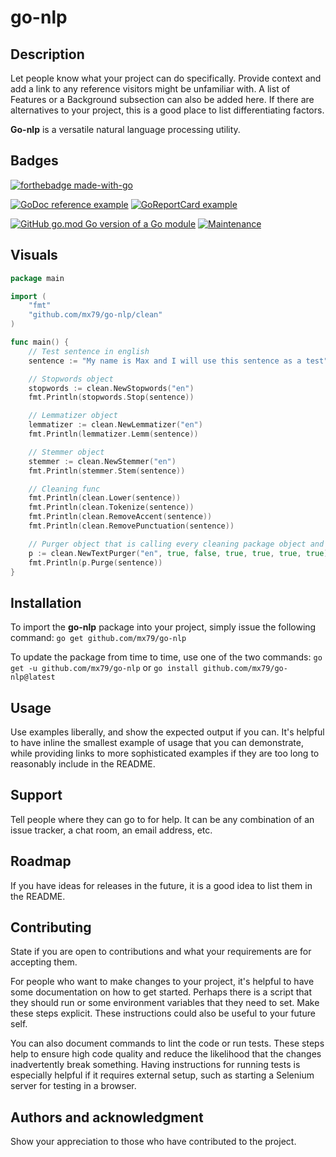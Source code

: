 # go-nlp

## Description

Let people know what your project can do specifically. Provide context and add a link to any reference visitors might be
unfamiliar with. A list of Features or a Background subsection can also be added here. If there are alternatives to your
project, this is a good place to list differentiating factors.

**Go-nlp** is a versatile natural language processing utility.

## Badges

[![forthebadge made-with-go](http://ForTheBadge.com/images/badges/made-with-go.svg)](https://go.dev/)

[![GoDoc reference example](https://img.shields.io/badge/godoc-reference-blue.svg)](https://godoc.org/github.com/mx79/go-nlp)
[![GoReportCard example](https://goreportcard.com/badge/github.com/nanomsg/mangos)](https://goreportcard.com/report/github.com/mx79/go-nlp)

[![GitHub go.mod Go version of a Go module](https://img.shields.io/github/go-mod/go-version/mx79/go-nlp)](https://github.com/mx79/go-nlp)
[![Maintenance](https://img.shields.io/badge/Maintained%3F-yes-green.svg)](https://github.com/mx79/go-nlp/graphs/commit-activity)

## Visuals

```go
package main

import (
	"fmt"
	"github.com/mx79/go-nlp/clean"
)

func main() {
	// Test sentence in english
	sentence := "My name is Max and I will use this sentence as a test"

	// Stopwords object
	stopwords := clean.NewStopwords("en")
	fmt.Println(stopwords.Stop(sentence))

	// Lemmatizer object
	lemmatizer := clean.NewLemmatizer("en")
	fmt.Println(lemmatizer.Lemm(sentence))

	// Stemmer object
	stemmer := clean.NewStemmer("en")
	fmt.Println(stemmer.Stem(sentence))

	// Cleaning func
	fmt.Println(clean.Lower(sentence))
	fmt.Println(clean.Tokenize(sentence))
	fmt.Println(clean.RemoveAccent(sentence))
	fmt.Println(clean.RemovePunctuation(sentence))

	// Purger object that is calling every cleaning package object and func
	p := clean.NewTextPurger("en", true, false, true, true, true, true)
	fmt.Println(p.Purge(sentence))
}
```

## Installation

To import the **go-nlp** package into your project, simply issue the following command: `go get github.com/mx79/go-nlp`

To update the package from time to time, use one of the two commands: `go get -u github.com/mx79/go-nlp`
or `go install github.com/mx79/go-nlp@latest`

## Usage

Use examples liberally, and show the expected output if you can. It's helpful to have inline the smallest example of
usage that you can demonstrate, while providing links to more sophisticated examples if they are too long to reasonably
include in the README.

## Support

Tell people where they can go to for help. It can be any combination of an issue tracker, a chat room, an email address,
etc.

## Roadmap

If you have ideas for releases in the future, it is a good idea to list them in the README.

## Contributing

State if you are open to contributions and what your requirements are for accepting them.

For people who want to make changes to your project, it's helpful to have some documentation on how to get started.
Perhaps there is a script that they should run or some environment variables that they need to set. Make these steps
explicit. These instructions could also be useful to your future self.

You can also document commands to lint the code or run tests. These steps help to ensure high code quality and reduce
the likelihood that the changes inadvertently break something. Having instructions for running tests is especially
helpful if it requires external setup, such as starting a Selenium server for testing in a browser.

## Authors and acknowledgment

Show your appreciation to those who have contributed to the project.